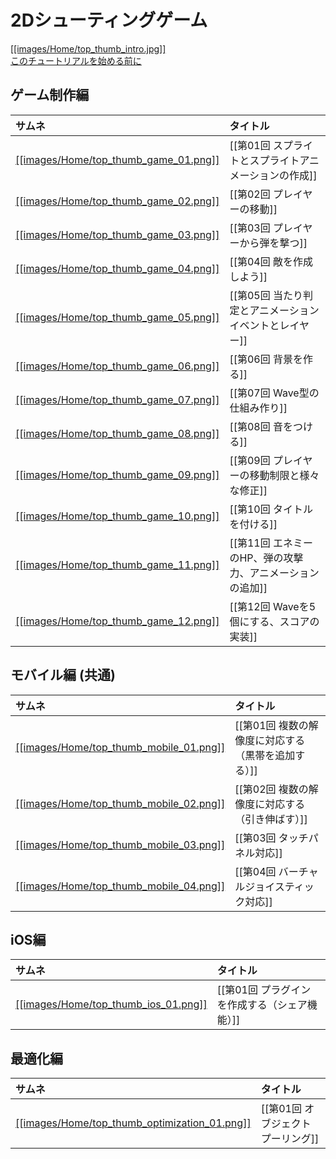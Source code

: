 2Dシューティングゲーム
=====================

[[[images/Home/top_thumb_intro.jpg]]<br>このチュートリアルを始める前に](このチュートリアルを始める前に)



## ゲーム制作編

サムネ|タイトル
:---|:---
[[[images/Home/top_thumb_game_01.png]]]()|[[第01回 スプライトとスプライトアニメーションの作成]]
[[[images/Home/top_thumb_game_02.png]]]()|[[第02回 プレイヤーの移動]]
[[[images/Home/top_thumb_game_03.png]]]()|[[第03回 プレイヤーから弾を撃つ]]
[[[images/Home/top_thumb_game_04.png]]]()|[[第04回 敵を作成しよう]]
[[[images/Home/top_thumb_game_05.png]]]()|[[第05回 当たり判定とアニメーションイベントとレイヤー]]
[[[images/Home/top_thumb_game_06.png]]]()|[[第06回 背景を作る]]
[[[images/Home/top_thumb_game_07.png]]]()|[[第07回 Wave型の仕組み作り]]
[[[images/Home/top_thumb_game_08.png]]]()|[[第08回 音をつける]]
[[[images/Home/top_thumb_game_09.png]]]()|[[第09回 プレイヤーの移動制限と様々な修正]]
[[[images/Home/top_thumb_game_10.png]]]()|[[第10回 タイトルを付ける]]
[[[images/Home/top_thumb_game_11.png]]]()|[[第11回 エネミーのHP、弾の攻撃力、アニメーションの追加]]
[[[images/Home/top_thumb_game_12.png]]]()|[[第12回 Waveを5個にする、スコアの実装]]


## モバイル編 (共通)

サムネ|タイトル
:---|:---
[[[images/Home/top_thumb_mobile_01.png]]]()|[[第01回 複数の解像度に対応する（黒帯を追加する）]]
[[[images/Home/top_thumb_mobile_02.png]]]()|[[第02回 複数の解像度に対応する（引き伸ばす）]]
[[[images/Home/top_thumb_mobile_03.png]]]()|[[第03回 タッチパネル対応]]
[[[images/Home/top_thumb_mobile_04.png]]]()|[[第04回 バーチャルジョイスティック対応]]

## iOS編

サムネ|タイトル
:---|:---
[[[images/Home/top_thumb_ios_01.png]]]()|[[第01回 プラグインを作成する（シェア機能）]]



## 最適化編

サムネ|タイトル
:---|:---
[[[images/Home/top_thumb_optimization_01.png]]]()|[[第01回 オブジェクトプーリング]]
